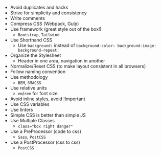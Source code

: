 * Avoid duplicates and hacks
* Strive for simplicity and consistency
* Write comments
* Compress CSS (Webpack, Gulp)
* Use framework (great style out of the box!)
    * `Bootstrap`, `Tailwind`
* Use Shorthand CSS
    * Use `background:` instead of `background-color: background-image: background-repeat:`
* Organize the Stylesheet
    * Header in one area, navigation in another
* Normalize/Reset CSS (to make layout consistent in all browsers)
* Follow naming convention
* Use methodology
    * `BEM`, `SMACSS`
* Use relative units
    * `em`/`rem` for font size
* Avoid inline styles, avoid !Important
* Use CSS variables
* Use linters
* Simple CSS is better than simple JS
* Use Multiple Classes
    * `class="box right danger"` 
* Use a PreProcessor (code to css)
    * `Sass`, `PostCSS`
* Use a PostProcessor (css to css)
    * `PostCSS`
